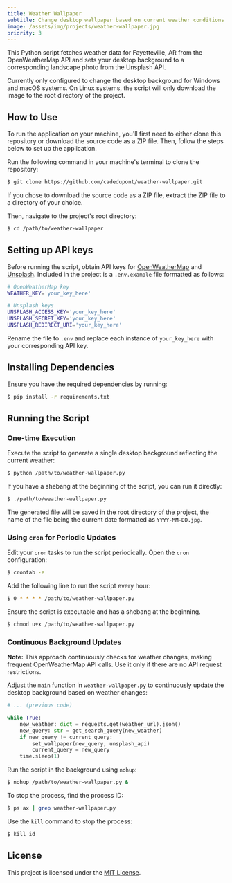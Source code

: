 ```yaml
---
title: Weather Wallpaper
subtitle: Change desktop wallpaper based on current weather conditions in Fayetteville, AR
image: /assets/img/projects/weather-wallpaper.jpg
priority: 3
---
```


This Python script fetches weather data for Fayetteville, AR from the OpenWeatherMap API and sets your desktop background to a corresponding landscape photo from the Unsplash API.

Currently only configured to change the desktop background for Windows and macOS systems. On Linux systems, the script will only download the image to the root directory of the project.

## How to Use
To run the application on your machine, you'll first need to either clone this repository or download the source code as a ZIP file. Then, follow the steps below to set up the application.

Run the following command in your machine's terminal to clone the repository:

```bash
$ git clone https://github.com/cadedupont/weather-wallpaper.git
```

If you chose to download the source code as a ZIP file, extract the ZIP file to a directory of your choice.

Then, navigate to the project's root directory:
```bash
$ cd /path/to/weather-wallpaper
```

## Setting up API keys
Before running the script, obtain API keys for [OpenWeatherMap](https://openweathermap.org/) and [Unsplash](https://unsplash.com/developers). Included in the project is a `.env.example` file formatted as follows:

```bash
# OpenWeatherMap key
WEATHER_KEY='your_key_here'

# Unsplash keys
UNSPLASH_ACCESS_KEY='your_key_here'
UNSPLASH_SECRET_KEY='your_key_here'
UNSPLASH_REDIRECT_URI='your_key_here'
```

Rename the file to `.env` and replace each instance of `your_key_here` with your corresponding API key.

## Installing Dependencies
Ensure you have the required dependencies by running:

```bash
$ pip install -r requirements.txt
```

## Running the Script

### One-time Execution
Execute the script to generate a single desktop background reflecting the current weather:

```bash
$ python /path/to/weather-wallpaper.py
```

If you have a shebang at the beginning of the script, you can run it directly:
```bash
$ ./path/to/weather-wallpaper.py
```

The generated file will be saved in the root directory of the project, the name of the file being the current date formatted as `YYYY-MM-DD.jpg`.

### Using `cron` for Periodic Updates
Edit your `cron` tasks to run the script periodically. Open the `cron` configuration:

```bash
$ crontab -e
```

Add the following line to run the script every hour:

```bash
$ 0 * * * * /path/to/weather-wallpaper.py
```

Ensure the script is executable and has a shebang at the beginning.

```bash
$ chmod u+x /path/to/weather-wallpaper.py
```

### Continuous Background Updates
**Note:** This approach continuously checks for weather changes, making frequent OpenWeatherMap API calls. Use it only if there are no API request restrictions.

Adjust the `main` function in `weather-wallpaper.py` to continuously update the desktop background based on weather changes:

```python
# ... (previous code)

while True:
    new_weather: dict = requests.get(weather_url).json()
    new_query: str = get_search_query(new_weather)
    if new_query != current_query:
        set_wallpaper(new_query, unsplash_api)
        current_query = new_query
    time.sleep(1)
```

Run the script in the background using `nohup`:

```bash
$ nohup /path/to/weather-wallpaper.py &
```

To stop the process, find the process ID:

```bash
$ ps ax | grep weather-wallpaper.py
```

Use the `kill` command to stop the process:

```bash
$ kill id
```

## License

This project is licensed under the [MIT License](LICENSE).